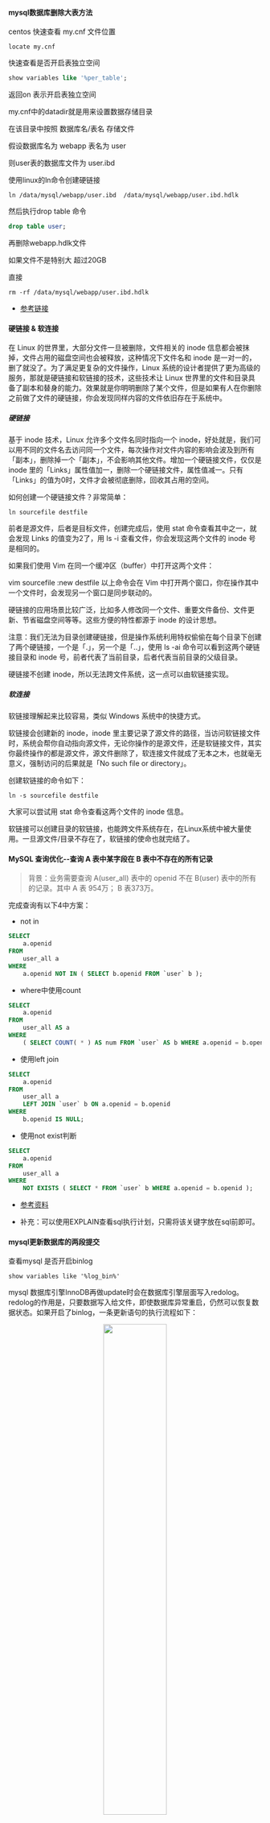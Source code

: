 #### mysql数据库删除大表方法

centos 快速查看 my.cnf 文件位置 

```shell
locate my.cnf
```

快速查看是否开启表独立空间

```sql
show variables like '%per_table';
```

返回on 表示开启表独立空间


my.cnf中的datadir就是用来设置数据存储目录

在该目录中按照 数据库名/表名 存储文件

假设数据库名为 webapp 表名为 user

则user表的数据库文件为 user.ibd

使用linux的ln命令创建硬链接

```shell
ln /data/mysql/webapp/user.ibd  /data/mysql/webapp/user.ibd.hdlk 

```


然后执行drop table 命令

```sql
drop table user;
```

再删除webapp.hdlk文件

如果文件不是特别大 超过20GB

直接 

```shell
rm -rf /data/mysql/webapp/user.ibd.hdlk 
```


+ [参考链接](https://www.jb51.net/article/145889.htm)

#### 硬链接 & 软连接

在 Linux 的世界里，大部分文件一旦被删除，文件相关的 inode 信息都会被抹掉，文件占用的磁盘空间也会被释放，这种情况下文件名和 inode 是一对一的，删了就没了。为了满足更复杂的文件操作，Linux 系统的设计者提供了更为高级的服务，那就是硬链接和软链接的技术，这些技术让 Linux 世界里的文件和目录具备了副本和替身的能力。效果就是你明明删除了某个文件，但是如果有人在你删除之前做了文件的硬链接，你会发现同样内容的文件依旧存在于系统中。

##### 硬链接

基于 inode 技术，Linux 允许多个文件名同时指向一个 inode，好处就是，我们可以用不同的文件名去访问同一个文件，每次操作对文件内容的影响会波及到所有「副本」，删除掉一个「副本」，不会影响其他文件。增加一个硬链接文件，仅仅是inode 里的「Links」属性值加一，删除一个硬链接文件，属性值减一。只有「Links」的值为0时，文件才会被彻底删除，回收其占用的空间。

如何创建一个硬链接文件？非常简单：

```shell
ln sourcefile destfile
```

前者是源文件，后者是目标文件，创建完成后，使用 stat 命令查看其中之一，就会发现 Links 的值变为2了，用 ls -i 查看文件，你会发现这两个文件的 inode 号是相同的。

如果我们使用 Vim 在同一个缓冲区（buffer）中打开这两个文件：

vim sourcefile
:new destfile
以上命令会在 Vim 中打开两个窗口，你在操作其中一个文件时，会发现另一个窗口是同步联动的。

硬链接的应用场景比较广泛，比如多人修改同一个文件、重要文件备份、文件更新、节省磁盘空间等等。这些方便的特性都源于 inode 的设计思想。

注意：我们无法为目录创建硬链接，但是操作系统利用特权偷偷在每个目录下创建了两个硬链接，一个是「.」，另一个是「..」，使用 ls -ai 命令可以看到这两个硬链接目录和 inode 号，前者代表了当前目录，后者代表当前目录的父级目录。

硬链接不创建 inode，所以无法跨文件系统，这一点可以由软链接实现。

##### 软连接

软链接理解起来比较容易，类似 Windows 系统中的快捷方式。

软链接会创建新的 inode，inode 里主要记录了源文件的路径，当访问软链接文件时，系统会帮你自动指向源文件，无论你操作的是源文件，还是软链接文件，其实你最终操作的都是源文件，源文件删除了，软连接文件就成了无本之木，也就毫无意义，强制访问的后果就是「No such file or directory」。

创建软链接的命令如下：

```shell
ln -s sourcefile destfile
```

大家可以尝试用 stat 命令查看这两个文件的 inode 信息。

软链接可以创建目录的软链接，也能跨文件系统存在，在Linux系统中被大量使用。一旦源文件/目录不存在了，软链接的使命也就完结了。


#### MySQL 查询优化--查询 A 表中某字段在 B 表中不存在的所有记录

> 背景：业务需要查询 A(user_all) 表中的 openid 不在 B(user) 表中的所有的记录。其中 A 表 954万； B 表373万。

完成查询有以下4中方案：

+  not in

```sql
SELECT
	a.openid 
FROM
	user_all a 
WHERE
	a.openid NOT IN ( SELECT b.openid FROM `user` b );
```

+ where中使用count

```sql
SELECT
	a.openid 
FROM
	user_all AS a 
WHERE
	( SELECT COUNT( * ) AS num FROM `user` AS b WHERE a.openid = b.openid ) = 0
```

+ 使用left join

```sql
SELECT
	a.openid
FROM
	user_all a
	LEFT JOIN `user` b ON a.openid = b.openid
WHERE
	b.openid IS NULL;
```	


+ 使用not exist判断

```sql
SELECT
	a.openid 
FROM
	user_all a 
WHERE
	NOT EXISTS ( SELECT * FROM `user` b WHERE a.openid = b.openid );
```


* [参考资料](https://blog.csdn.net/chenmozhe22/article/details/83243587)

+ 补充：可以使用EXPLAIN查看sql执行计划，只需将该关键字放在sql前即可。



#### mysql更新数据库的两段提交

查看mysql 是否开启binlog

`show variables like '%log_bin%'`

mysql 数据库引擎InnoDB再做update时会在数据库引擎层面写入redolog。redolog的作用是，只要数据写入给文件，即使数据库异常重启，仍然可以恢复数据状态。如果开启了binlog，一条更新语句的执行流程如下：

<div style="text-align: center">
<img src="https://static001.geekbang.org/resource/image/2e/be/2e5bff4910ec189fe1ee6e2ecc7b4bbe.png" width="50%">
</div>

其中redolog的写入是一个两段提交的过程，保证的是在数据库发生异常重启后的数据状态和通过binlog恢复的数据状态是一致的。

重点说一下一下三个阶段

1. prepare阶段 
2. 写binlog
3. 3 commit

当在2之前崩溃时

重启恢复：后发现没有commit，回滚。备份恢复：没有binlog 。
一致

当在3之前崩溃

重启恢复：虽没有commit，但满足prepare和binlog完整，所以重启后会自动commit。备份：有binlog. 一致


补充：两阶段提交和三阶段提交

1. 两阶段提交：

	+ 准备阶段
	+ 提交阶段

2. 三阶段提交

	+ CanCommit
	+ PreCommit
	+ do Commit
	
+ [参考资料1](http://blog.itpub.net/15498/viewspace-2640723/)
+ [参考资料2](https://www.kancloud.cn/sql-jdxia/mysql/513206)

#### 数据库的索引

> 索引的出现其实就是为了提高数据查询的效率，就像书的目录一样。索引是一个文件，是实实在在存在的数据。

索引的分类：

+ 主键索引，主键索引的叶子节点存的是整行数据。在 InnoDB 里，主键索引也被称为聚簇索引（clustered index）。
+ 非主键索引，非主键索引的叶子节点内容是主键的值。在 InnoDB 里，非主键索引也被称为二级索引（secondary index）。

基于主键索引的查询和非主键索引查询的区别是：主键索引查询，只需要查询id索引树，非主键索引需要先检索非主键索引树，拿到对应的id值，在检索id索引树。

假设：

```sql
create table T (
id int primary key,
k int NOT NULL DEFAULT 0, 
s varchar(16) NOT NULL DEFAULT '',
index k(k))
engine=InnoDB;

insert into T values(100,1, 'aa'),(200,2,'bb'),(300,3,'cc'),(500,5,'ee'),(600,6,'ff'),(700,7,'gg');

```

主键id，字段k，并且k建有索引。


对应有索引的查询sql `select * from T where k=3`的执行流程如下：

1. 在k的索引数上找到k=3的记录，获取的id = 300
2. 再到id的索引数上查找id = 300 对应的记录。

第二个步骤由于需要通过id再查找对应的记录，这个过程称之为回表，回表的存在，固然会增加磁盘io的消耗，因此，回避回表，或者减少回表次数，就是优化的方向。

##### 覆盖索引

> 如果查询的数据列已经在索引树上存在，则无需回表。可以提高查询效率，这就称为覆盖索引。


sql `select id from T where k=3` 字段id就在k的索引树上，无需再进行回表步骤。

有时可以利用联合索引来达到覆盖索引的目的

因为覆盖索引的目的就是”不回表“，
所以只有索引包含了where条件部分和select返回部分的所有字段，才能实现这个目的哦

##### 最左前缀原则

> B+ 树这种索引结构，可以利用索引的“最左前缀”，来定位记录,这个最左前缀可以是联合索引的最左 N 个字段，也可以是字符串索引的最左M个字符。


根据最左前缀原则的指引，在建立联合索引时的一个评估标准就是，这个索引的复用能力，尽可能地通过调整索引内字段的顺序，达到减少索引个数的目的。索引字段的大小也是一个重要的考虑因素。


##### 索引下推

假设表T中有三个字段「id，name，age」建有联合索引(name,age)

检索出表中“名字第一个字是张，而且年龄是 10 岁的所有男孩...

sql `select * from tuser where name like '张 %' and age=10 and ismale=1;
`

该sql执行步骤：

1. 根据最左前缀原则，可以‘张%’可以使用上联合索引(name,age),找到第一个满足条件的记录
2. 在 MySQL 5.6 之前，只能从这条记录开始开始一个个回表，到主键索引上找出数据行，再对比字段的值；而 MySQL 5.6 引入的索引下推优化可以在索引遍历过程中，对索引中包含的字段先做判断，直接过滤掉不满足条件的记录，减少回表次数。

即先找出所有姓张的，然后在索引内部判断age是否等于10，不等于10的直接跳过，只有满足等于 age = 10 的才进行回表取数据判断。

查询语句的where里面各个判断调换顺序没关系的，优化器会自动做优化。


##### 给字符串加索引

假设表如下：

```sql
create table User(
ID bigint unsigned primary key,
email varchar(64), 
... 
)engine=innodb; 
```

需要为email建立索引

+ 全字段索引 `alter table SUser add index index1(email);`
+ 前缀索引 `alter table SUser add index index2(email(6));`

1、全字段索引占用空间大，前缀索引占用空间小；
2、全字段索引查询效率高，前缀索引则会增加额外的记录扫描次数。

还需要注意的是：如果查询字段如果只有id和索引字段时，使用全字段索引是无需回表的，但如果是前缀索引必须进行回表动作。也就是说，使用了前缀索引后，无法使用到覆盖索引带来的优化了。


如果使用前缀索引，就需要合理的确定前缀索引的长度，长度越长索引的区分度越好，但是占用的空间也越大；相反，长度越短占用的空间越小，但是索引的区分度就越差，这是个平衡的过程。

可以在建前缀索引前看看不同长度的索引的区分度如何：

```sql
select
count(distinct left(email,4)）as L4,
count(distinct left(email,5)）as L5,
count(distinct left(email,6)）as L6,
count(distinct left(email,7)）as L7
from User;
```


对于有些字符串，可能前面很多位都是一样的，变化较大的在字符串的尾部，此时也可以考虑:

1. 将字符串倒过来存放，然后在使用前缀索引的方式。

	`select field_list from t where id_card = reverse('input_id_card_string');
`

2. 使用 hash 字段。你可以在表上再创建一个整数字段，来保存身份证的校验码，同时在这个字段上创建索引。然后每次插入新记录的时候，都同时用 crc32() 这个函数得到校验码填到这个新字段。由于校验码可能存在冲突，也就是说两个不同的身份证号通过 crc32() 函数得到的结果可能是相同的，所以你的查询语句 where 部分要判断 id_card 的值是否精确相同。

	`select field_list from t where id_card_crc=crc32('input_id_card_string') and id_card='input_id_card_string'
`



#### 一些逻辑相同，性能却差异巨大的SQL语句

1. 涉及到条件字段函数操作
2. 涉及到隐式类型转换
3. 涉及到隐式字符编码转换

例如下面sql：

`select count(*) from tradelog where month(t_modified)=7;
`

假设 t_modified 字段建有索引，以下sql对 t_modified 字段进行函数运算，会导致优化器放弃该索引的搜索功能，转而选择遍历这个索引。因为 **对索引字段做函数操作，可能会破坏索引值的有序性，因此优化器就决定放弃走树搜索功能。**


`select * from tradelog where tradeid=110717;
`

假设 tradeid 字段的类型为 varchar 类型，而传入的参数是整数类型，就涉及到了类型的转化。在我本地数据库数据转化的规则是将字符串转换为数字。所以以上的sql在优化器看来就是：
`select * from tradelog where  CAST(tradid AS signed int) = 110717;` 这就涉及到了对字段进行函数运算，进而进行全索引扫描。

对于sql `select * from tradelog where id="83126";` id 是int类型，传入的参数是字符串类型，所以也会进行类型的转化，但是这个转化的过程是发生在 "83126" 这个参数上的，而不是发生在 id 这个字段上的，因此优化器依然会使用id对应索引的快速定位功能，不会导致全索引扫描。

> 补充：验证mysql数据类型转换的规则是什么?<br>
>  这里有一个简单的方法，看 select "10" > 9 的结果<br>
> 1. 如果规则是“将字符串转成数字”，那么就是做数字比较，结果应该是1；<br>
> 2. 如果规则是“将数字转成字符串”，那么就是做字符串比较，结果应该是0；


在联表查询时两张表的字符编码不同会导致需要进行字符编码的转化，进而有可能会导致优化器放弃索引的快速定位功能。

`select d.* from tradelog l, trade_detail d where d.tradeid=l.tradeid and l.id=2;`

为了更好的阐述这个例子，建立两张表如下：

```sql
  CREATE TABLE `tradelog` (
  `id` int(11) NOT NULL,
  `tradeid` varchar(32) DEFAULT NULL,
  `operator` int(11) DEFAULT NULL,
  `t_modified` datetime DEFAULT NULL,
  PRIMARY KEY (`id`),
  KEY `tradeid` (`tradeid`),
  KEY `t_modified` (`t_modified`)
) ENGINE=InnoDB DEFAULT CHARSET=utf8mb4;
```

```sql
  CREATE TABLE `trade_detail` (
  `id` int(11) NOT NULL,
  `tradeid` varchar(32) DEFAULT NULL,
  `trade_step` int(11) DEFAULT NULL, /* 操作步骤 */
  `step_info` varchar(32) DEFAULT NULL, /* 步骤信息 */
  PRIMARY KEY (`id`),
  KEY `tradeid` (`tradeid`)
) ENGINE=InnoDB DEFAULT CHARSET=utf8;
```

```sql
/* 添加 tradelog 记录 */
insert into tradelog values(1, 'aaaaaaaa', 1000, now());
insert into tradelog values(2, 'aaaaaaab', 1000, now());
insert into tradelog values(3, 'aaaaaaac', 1000, now());

/* 添加 trade_detail 记录 */
insert into trade_detail values(1, 'aaaaaaaa', 1, 'add');
insert into trade_detail values(2, 'aaaaaaaa', 2, 'update');
insert into trade_detail values(3, 'aaaaaaaa', 3, 'commit');
insert into trade_detail values(4, 'aaaaaaab', 1, 'add');
insert into trade_detail values(5, 'aaaaaaab', 2, 'update');
insert into trade_detail values(6, 'aaaaaaab', 3, 'update again');
insert into trade_detail values(7, 'aaaaaaab', 4, 'commit');
insert into trade_detail values(8, 'aaaaaaac', 1, 'add');
insert into trade_detail values(9, 'aaaaaaac', 2, 'update');
insert into trade_detail values(10, 'aaaaaaac', 3, 'update again');
insert into trade_detail values(11, 'aaaaaaac', 4, 'commit');
```

关联 sql 的执行计划如下图

![explain计划](https://ws4.sinaimg.cn/large/006tNc79gy1g334g49skej31dm06mq41.jpg)

第一行显示优化器会先在交易记录表 tradelog 上查到id = 2 的记录 在这个过程中用上了主键索引，rows 表示只扫描了一行。

第二行key=NULL，表示没有用上交易详情表 trade_detail 上的 tradeid 字段的索引，进而进行了全表的扫描。

> 补充：在这个执行计划里，是从 tradelog 表中取 tradeid 字段，再去 trade_detail 表里查询匹配字段。因此，我们把 tradelog 称为驱动表，把 trade_detail 称为被驱动表，把 tradeid 称为关联字段。


在将 tradeid 字段拿到 trade_detail 表里查询匹配字段时没有用上 trade_detail 表中 tradeid 字段的索引是在意料之外的。表面上的原因是在建表时这两张表的字符编码是不同的，其根本原因依然是条件字段进行了转化编码的函数运算导致优化器放弃了索引的快速定位功能，而选择了全索引扫描导致。

语句变成了
`select * from trade_detail  where CONVERT(traideid USING utf8mb4)=$L2.tradeid.value; `

当我两个表的 tradeid 字符编码都改成 utf8mb4 时再次查看执行计划：

![](https://ws2.sinaimg.cn/large/006tNc79gy1g334b4w3ocj31bc06m75e.jpg)


以上三种情况都是因为 **对索引字段做函数运算，可能会破坏索引值的有序性，因此优化器就决定放弃走树搜索功能，选择全索引的扫描。**

> 补充：如何选择驱动表和被驱动表
> 假设a表有100w记录，b表有10000w记录，两张表做关联查询时，是将a表放前面效率高，还是b表放前面效率高？<br><br>
> 如果是考察语句写法，这两个表谁放前面都一样，优化器会调整顺序选择合适的驱动表；<br>
> 如果是考察优化器怎么实现的，你可以这么想，每次在树搜索里面做一次查找都是log(n), 所以对比的100*log(10000)和 10000*log(100)哪个小，显然是前者，所以结论应该是让小表驱动大表。


#### 关于 JOIN 的使用

1. 使用 join 有哪些问题？
2. 两个数据量不同的表，应该怎么选择驱动表？

> 补充：<br>
> 1. Index Nested-Loop Join 【索引嵌套循环联接】<br>
> 2. Simple Nested-Loop Join 【简单嵌套循环联接】<br>
> 3. Block Nested-Loop Join 【块嵌套循环联接】

为方便理解建立两张表：

```sql
CREATE TABLE `t2` (
  `id` int(11) NOT NULL,
  `a` int(11) DEFAULT NULL,
  `b` int(11) DEFAULT NULL,
  PRIMARY KEY (`id`),
  KEY `a` (`a`)
) ENGINE=InnoDB;

drop procedure idata;
delimiter ;;
create procedure idata()
begin
  declare i int;
  set i=1;
  while(i<=1000)do
    insert into t2 values(i, i, i);
    set i=i+1;
  end while;
end;;
delimiter ;
call idata();

create table t1 like t2;
insert into t1 (select * from t2 where id<=100)
```

两张表结构完全相同，只是数据量不同 t1 1000条 t2 100条，均有主键索引字段 ID，普通索引字段 a 和无索引字段 b。

`select * from t1 straight_join t2 on (t1.a=t2.a);` 使用 straight_join 的目的是 强制将左表作为驱动表，右表作为被驱动表。从而忽略优化选择的影响。

![](https://ws4.sinaimg.cn/large/006tNc79gy1g30wz9btiij31cw06swid.jpg)

可以看出执行流程为：

1. 从 t1 表中取一条数据为 R
2. 从R中取出字段 a 的值到 t2 表里去查找
3. 取出 t2 表中满足的行和 R 组成一行作为结果集
4. 重复 1、2、3 的动作，直到遍历完 t1 所有行为止

在以上步骤的驱动表走全表扫描，被驱动表走树搜索，即第 2 步中，用到了 t2 表中字段 a 的索引。讲这种处理算法称为`Index Nested-Loop Join`

怎么选择驱动表？这是个问题。

假设被驱动表的数据为 M 行，在上述例子中，每在被驱动表中查一次数据需要先搜索索引a，然后回表再搜索主键索引，共需要搜索两次，每次搜索的复杂度为 log2M，因此在被驱动表查一次复杂度为 2*log2M

假设驱动表数据为 N 行，需要全表扫描

所以整个过程的复杂度为 N + N*(2*log2M)，  **因此应该让小表作为驱动表。**

*****

`select * from t1 left join t2 on (t1.b=t2.b);`

假设在查询过程中没有用到被驱动表的索引，这样从R中取出字段 a 的值到 t2 表里去查找的过程就需要进行全表扫描，那复杂度就为 N*M  这种算法为`Simple Nested-Loop Join` mysql 并不会采用该算法。如果没有用到被驱动表的索引算法流程如下：

1. 将 t1 表中需要的数据存放在 join_buffer 中
2. 把 t2 表中每取一条数据和 join_buffer 中的数据对比，符合 join 条件的作为结果集的一部分返回。

以上的算法的重点是 join_buffer 算法称为 `Block Nested-Loop Join`。

被驱动表没有用到索引的执行计划如下：

![](https://ws2.sinaimg.cn/large/006tNc79gy1g320awi2k4j31q006kdh0.jpg)


Block Nested-Loop Join 和 Simple Nested-Loop Join 时间复杂度是一样的，都是 N*M 但是 Block Nested-Loop Join 的判断是在内存中，因此要更快一点。

join_buffer 的大小是由参数 join_buffe_size 设定的，默认值是 256k。如果放不下表 t1的所有数据话，策略很简单，就是分段放。

此时的过程是：

取满一个 join_buffe_size 大小的驱动表数据，然后依次取被驱动表的数据，进行判断，符合加入结果集。然后清空join_buffer_size后，再取一个 join_buffe_size 大小的驱动表数据，再依次取被驱动表的数据... 直到驱动表的数据取完。

驱动表数据 N ，被驱动表数据 M ，需要分K个join_buffe_size，其中N越大K越大，K = λ * N  其中λ为(0,1)

则需要扫描的行数为：N + (λ * N) * M
内存判断为：N*M次

所以小表应该是驱动表。

所以结论是， **不管什么情况都应该让小表作为驱动表**


> **小表并不是单单指总行数少的，而是指：两个表按照各自的条件过滤，过滤完成之后，计算参与 join 的各个字段的总数据量，数据量小的那个表，就是"小表"**


https://www.cnblogs.com/zhenghongxin/p/7029173.html









